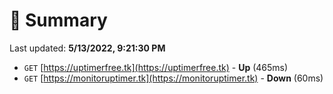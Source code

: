 # 📖 Summary
Last updated: **5/13/2022, 9:21:30 PM**

- `GET` [https://uptimerfree.tk](https://uptimerfree.tk) - **Up** (465ms)
- `GET` [https://monitoruptimer.tk](https://monitoruptimer.tk) - **Down** (60ms)
